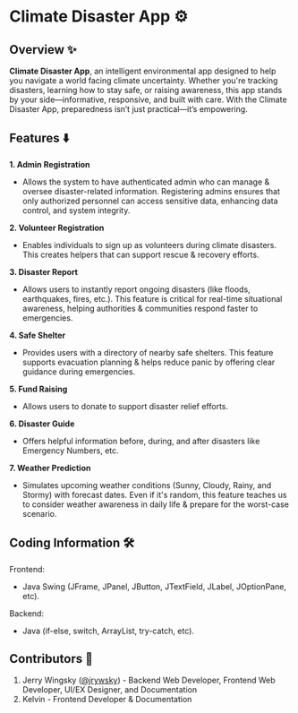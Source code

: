 # Climate Disaster App ⚙️

## Overview ✨ 

**Climate Disaster App**, an intelligent environmental app designed to help you navigate a world facing climate uncertainty. Whether you're tracking disasters, learning how to stay safe, or raising awareness, this app stands by your side—informative, responsive, and built with care. With the Climate Disaster App, preparedness isn’t just practical—it’s empowering.

## Features ⬇️
**1. Admin Registration**

- Allows the system to have authenticated admin who can manage & oversee disaster-related information. Registering admins ensures that only authorized personnel can access sensitive data, enhancing data control, and system integrity.

**2. Volunteer Registration**

- Enables individuals to sign up as volunteers during climate disasters. This creates helpers that can support rescue & recovery efforts.

**3. Disaster Report**

- Allows users to instantly report ongoing disasters (like floods, earthquakes, fires, etc.). This feature is critical for real-time situational awareness, helping authorities & communities respond faster to emergencies.

**4. Safe Shelter**

- Provides users with a directory of nearby safe shelters. This feature supports evacuation planning & helps reduce panic by offering clear guidance during emergencies.

**5. Fund Raising**

- Allows users to donate to support disaster relief efforts.

**6. Disaster Guide**

- Offers helpful information before, during, and after disasters like Emergency Numbers, etc.

**7. Weather Prediction**

- Simulates upcoming weather conditions (Sunny, Cloudy, Rainy, and Stormy) with forecast dates. Even if it's random, this feature teaches us to consider weather awareness in daily life & prepare for the worst-case scenario.

## Coding Information 🛠
Frontend:
- Java Swing (JFrame, JPanel, JButton, JTextField, JLabel, JOptionPane, etc).

Backend:
- Java (if-else, switch, ArrayList, try-catch, etc).

## Contributors 👥
1. Jerry Wingsky ([@jrywsky](https://linktr.ee/JerryWingsky)) - Backend Web Developer, Frontend Web Developer, UI/EX Designer, and Documentation
2. Kelvin - Frontend Developer & Documentation
